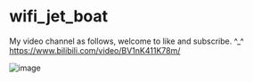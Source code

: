 # wifi_jet_boat
My video channel as follows, welcome to like and subscribe. ^_^
https://www.bilibili.com/video/BV1nK411K78m/

![image](https://github.com/kevin0825/wifi_jet_boat/blob/master/title_page.jpg)
